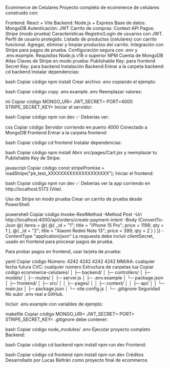 Ecommerce de Celulares
Proyecto completo de ecommerce de celulares construido con:

Frontend: React + Vite
Backend: Node.js + Express
Base de datos: MongoDB
Autenticación: JWT
Carrito de compras: Context API
Pagos: Stripe (modo prueba)
Características
Registro/Login de usuarios con JWT.
Perfil de usuario protegido.
Listado de productos (celulares) con carrito funcional.
Agregar, eliminar y limpiar productos del carrito.
Integración con Stripe para pagos de prueba.
Configuración segura con .env y .env.example.
Requisitos
Node.js v18 o superior
NPM
Cuenta de MongoDB Atlas
Claves de Stripe en modo prueba:
Publishable Key: para frontend
Secret Key: para backend
Instalación
Backend
Entrar a la carpeta backend:
cd backend
Instalar dependencias:

bash
Copiar código
npm install
Crear archivo .env copiando el ejemplo:

bash
Copiar código
copy .env.example .env
Reemplazar valores:

ini
Copiar código
MONGO_URI=<tu URI de MongoDB>
JWT_SECRET=<tu clave secreta>
PORT=4000
STRIPE_SECRET_KEY=<tu clave secreta Stripe>
Iniciar el servidor:

bash
Copiar código
npm run dev
✅ Deberías ver:

css
Copiar código
Servidor corriendo en puerto 4000
Conectado a MongoDB
Frontend
Entrar a la carpeta frontend:

bash
Copiar código
cd frontend
Instalar dependencias:

bash
Copiar código
npm install
Abrir src/pages/Cart.jsx y reemplazar tu Publishable Key de Stripe:

javascript
Copiar código
const stripePromise = loadStripe("pk_test_XXXXXXXXXXXXXXXXXXXX");
Iniciar el frontend:

bash
Copiar código
npm run dev
✅ Deberías ver la app corriendo en http://localhost:5173 (Vite).

Uso de Stripe en modo prueba
Crear un carrito de prueba desde PowerShell:

powershell
Copiar código
Invoke-RestMethod -Method Post -Uri http://localhost:4000/api/orders/create-payment-intent -Body (ConvertTo-Json @{
  items = @(
    @{ _id = "1"; title = "iPhone 15 Pro"; price = 1199; qty = 1 },
    @{ _id = "2"; title = "Xiaomi Redmi Note 13"; price = 399; qty = 2 }
  )
}) -ContentType "application/json"
La respuesta debe incluir clientSecret, usado en frontend para procesar pagos de prueba.

Para probar pagos en frontend, usar tarjeta de prueba:

yaml
Copiar código
Número: 4242 4242 4242 4242
MM/AA: cualquier fecha futura
CVC: cualquier número
Estructura de carpetas
lua
Copiar código
ecommerce-celulares/
│
├─ backend/
│  ├─ controllers/
│  ├─ models/
│  ├─ routes/
│  ├─ server.js
│  ├─ .env.example
│  └─ package.json
│
├─ frontend/
│  ├─ src/
│  │  ├─ pages/
│  │  ├─ context/
│  │  ├─ api/
│  │  └─ main.jsx
│  ├─ package.json
│  └─ vite.config.js
│
└─ .gitignore
Seguridad
No subir .env real a GitHub.

Incluir .env.example con variables de ejemplo:

makefile
Copiar código
MONGO_URI=
JWT_SECRET=
PORT=
STRIPE_SECRET_KEY=
.gitignore debe contener:

bash
Copiar código
node_modules/
.env
Ejecutar proyecto completo
Backend:

bash
Copiar código
cd backend
npm install
npm run dev
Frontend:

bash
Copiar código
cd frontend
npm install
npm run dev
Créditos
Desarrollado por Lucas Beltrán como proyecto final de ecommerce.
